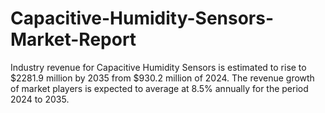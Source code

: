 # Capacitive-Humidity-Sensors-Market-Report
Industry revenue for Capacitive Humidity Sensors is estimated to rise to $2281.9 million by 2035 from $930.2 million of 2024. The revenue growth of market players is expected to average at 8.5% annually for the period 2024 to 2035.
